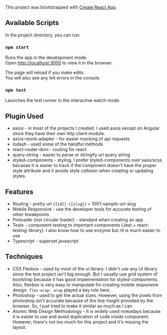 This project was bootstrapped with [Create React App](https://github.com/facebook/create-react-app).

## Available Scripts

In the project directory, you can run:

### `npm start`

Runs the app in the development mode.<br />
Open [http://localhost:3000](http://localhost:3000) to view it in the browser.

The page will reload if you make edits.<br />
You will also see any lint errors in the console.

### `npm test`

Launches the test runner in the interactive watch mode.

## Plugin Used
- axios - in most of the projects I created. I used axios except on Angular since they have their own http client module.
- axios-mock-adapter - for easier mocking of api requests
- lodash - used some of the handful methods
- react-router-dom - routing for react
- query-string - easier to parse or stringify url query string
- styled-components - styling. I prefer styled-components over sass/scss because it is easier to track if the component doesn't have the proper style attribute and it avoids style collision when creating or updating styles.

## Features
- Routing - pretty url `{{id}}-{{slug}}` = 1001-sample-url-slug
- Mobile Responsive - use the developer tools for accurate testing of other breakpoints
- Preloader (not circular loader) - standard when creating an app
- Tests - component testing to important components (Jest + react-testing-library). I also know how to use enzyme but rtl is much easier to use 
- Typescript - superset javascript

## Techniques
- CSS Flexbox - used by most of the ui library. I didn't use any UI library since the test project isn't big enough. But I usually use grid system of bootstrap because it has good implementation for styled-components. Also, flexbox is very easy to manipulate for creating mobile responsive design. `flex-wrap: wrap` played a key role here.
- Photoshop - used to get the actual sizes. However, using the pixels from photoshop isn't accurate because of the line-height provided by the browser. So, I just tried to make it similar as much as I can
- Atomic Web Design Methodology - It is widely used nowadays because it is easier to use and avoid duplication of code inside component. However, there's not too much for this project and it's missing the layout. 